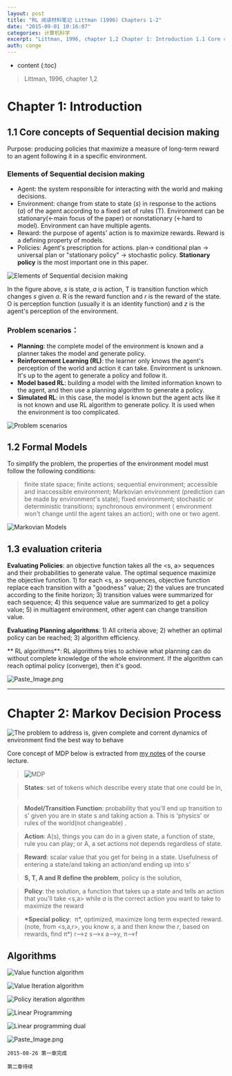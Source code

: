 ```yaml
---
layout: post
title: "RL 阅读材料笔记 Littman (1996) Chapters 1-2"
date: "2015-09-01 10:16:07"
categories: 计算机科学
excerpt: "Littman, 1996, chapter 1,2 Chapter 1: Introduction 1.1 Core concepts of ..."
auth: conge
---
```

* content
{:toc}

> Littman, 1996, chapter 1,2

# Chapter 1: Introduction

## 1.1 Core concepts of Sequential decision making

Purpose: producing policies that maximize a measure of long-term reward to an agent following it in a specific environment.

### Elements of Sequential decision making

* Agent: the system responsible for interacting with the world and making decisions.
* Environment: change from state to state (*s*) in response to the actions (*a*) of the agent according to a fixed set of rules (T). Environment can be stationary(<-main focus of the paper) or nonstationary (<-hard to model). Environment can have multiple agents.
* Reward: the purpose of agents' action is to maximize rewards. Reward is a defining property of models.
* Policies: Agent's prescription for actions. plan-> conditional plan -> universal plan or "stationary policy" -> stochastic policy. **Stationary policy** is the most important one in this paper.

![Elements of Sequential decision making](/assets/images/计算机科学/118382-88859cc624f06a91.png)

In the figure above, *s* is state, *a* is action, T is transition function which changes *s* given *a*. R is the reward function and *r* is the reward of the state. O is perception function (usually it is an identity function) and *z* is the agent's perception of the environment.

### Problem scenarios：

* **Planning**: the complete model of the environment is known and a planner takes the model and generate policy.
* **Reinforcement Learning (RL)**: the learner only knows the agent's perception of the world and action it can take. Environment is unknown. It's up to the agent to generate a policy and follow it.
* **Model based RL**: building a model with the limited information known to the agent, and then use a planning algorithm to generate a policy.
* **Simulated RL**: in this case, the model is known but the agent acts like it is not known and use RL algorithm to generate policy. It is used when the environment is too complicated. 
 
![Problem scenarios](/assets/images/计算机科学/118382-6ad9674f224346bd.png)

## 1.2 Formal Models

To simplify the problem, the properties of the environment model must follow the following conditions:

> finite state space; finite actions; sequential environment; accessible and inaccessible environment; Markovian environment (prediction can be made by environment's state); fixed environment; stochastic or deterministic transitions; synchronous environment ( environment won't change until the agent takes an action); with one or two agent.


![Markovian Models](/assets/images/计算机科学/118382-dc7bbf7e2929cc62.png)

## 1.3 evaluation criteria

**Evaluating Policies**: an objective function takes all the <s, a> sequences and their probabilities to generate value. The optimal sequence maximize the objective function. 1) for each <s, a> sequences, objective function replace each transition with a "goodness" value; 2) the values are truncated according to the finite horizon; 3) transition values were summarized for each sequence; 4) this sequence value are summarized to  get a policy value; 5) in multiagent environment, other agent can change transition value.

**Evaluating Planning algorithms**: 1) All criteria above; 2) whether an optimal policy can be reached; 3) algorithm efficiency.

** RL algorithms**: RL algorithms tries to achieve what planning can do without complete knowledge of the whole environment. If the algorithm can reach optimal policy (converge), then it's good.

![Paste_Image.png](/assets/images/计算机科学/118382-5cd6a2ed1c142795.png)

----

# Chapter 2: Markov Decision Process

![The problem to address is, given complete and corrent dynamics of environment find the best way to behave](/assets/images/计算机科学/118382-aa84fe211dde76e5.png)

Core concept of MDP below is extracted from [my notes](http://www.jianshu.com/p/881ab7e41adb) of the course lecture.

> ![MDP](/assets/images/计算机科学/118382-62523e167fc61b2a.png)

> **States**: set of tokens which describe every state that one could be in,  

> **Model/Transition Function**:  probability that you'll end up transition to s' given you are in state s and taking action a. This is 'physics' or rules of the world(not changeable) . 

> **Action**: A(s), things you can do in a given state, a function of state, rule you can play; or A, a set actions not depends regardless of state.

> **Reward**: scalar value that you get for being in a state. Usefulness of entering a state/and taking an action/and ending up into s' 

> **S, T, A and R define the problem**, policy is the solution,

> **Policy**: the solution, a function that takes up a state and tells an action that you'll take <s,a> while *a* is the correct action you want to take to maximize the reward 

> **\*Special policy**:  π\*, optimized, maximize long term expected reward. (note, from <s,a,r>, you know *s*, a and then know the *r*, based on rewards, find π\*) r-->z s-->x a-->y, π-->f 

## Algorithms

![Value function algorithm](/assets/images/计算机科学/118382-dd3e20cd1a05ad50.png)


![Value Iteration algorithm](/assets/images/计算机科学/118382-cb4377a287cbb947.png)

![Policy iteration algorithm](/assets/images/计算机科学/118382-2610cafe3b60422e.png)


![Linear Programming](/assets/images/计算机科学/118382-baa2c95445e5f84e.png)


![Linear programming dual](/assets/images/计算机科学/118382-aa5df06007d39cfe.png)


![Paste_Image.png](/assets/images/计算机科学/118382-e871fa461fff1828.png)

```
2015-08-26 第一章完成

第二章待续
```
